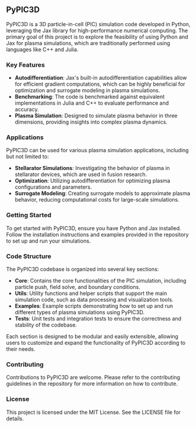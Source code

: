 ## PyPIC3D

PyPIC3D is a 3D particle-in-cell (PIC) simulation code developed in Python, leveraging the Jax library for high-performance numerical computing. The primary goal of this project is to explore the feasibility of using Python and Jax for plasma simulations, which are traditionally performed using languages like C++ and Julia.

### Key Features

- **Autodifferentiation**: Jax's built-in autodifferentiation capabilities allow for efficient gradient computations, which can be highly beneficial for optimization and surrogate modeling in plasma simulations.
- **Benchmarking**: The code is benchmarked against equivalent implementations in Julia and C++ to evaluate performance and accuracy.
- **Plasma Simulation**: Designed to simulate plasma behavior in three dimensions, providing insights into complex plasma dynamics.

### Applications

PyPIC3D can be used for various plasma simulation applications, including but not limited to:

- **Stellarator Simulations**: Investigating the behavior of plasma in stellarator devices, which are used in fusion research.
- **Optimization**: Utilizing autodifferentiation for optimizing plasma configurations and parameters.
- **Surrogate Modeling**: Creating surrogate models to approximate plasma behavior, reducing computational costs for large-scale simulations.

### Getting Started

To get started with PyPIC3D, ensure you have Python and Jax installed. Follow the installation instructions and examples provided in the repository to set up and run your simulations.

### Code Structure

The PyPIC3D codebase is organized into several key sections:

- **Core**: Contains the core functionalities of the PIC simulation, including particle push, field solve, and boundary conditions.
- **Utils**: Utility functions and helper scripts that support the main simulation code, such as data processing and visualization tools.
- **Examples**: Example scripts demonstrating how to set up and run different types of plasma simulations using PyPIC3D.
- **Tests**: Unit tests and integration tests to ensure the correctness and stability of the codebase.

Each section is designed to be modular and easily extensible, allowing users to customize and expand the functionality of PyPIC3D according to their needs.

### Contributing

Contributions to PyPIC3D are welcome. Please refer to the contributing guidelines in the repository for more information on how to contribute.

### License

This project is licensed under the MIT License. See the LICENSE file for details.